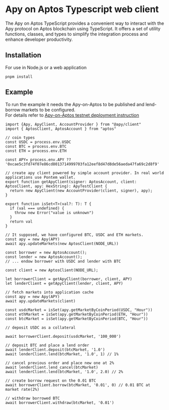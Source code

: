 # Apy on Aptos Typescript web client
The Apy on Aptos TypeScript provides a convenient way to interact with the Apy protocol on Aptos blockchain 
using TypeScript. It offers a set of utility functions, classes, and types to simplify 
the integration process and enhance developer productivity.

## Installation

For use in Node.js or a web application
```
pnpm install 
```

## Example

To run the example it needs the Apy-on-Aptos to be published and lend-borrow markets to be configured.  
For details refer to [Apy-on-Aptos testnet deployment instruction](../deploy/README.md)


```
import {Apy, ApyClient, AccountProvider } from "@apy/client"
import { AptosClient, AptosAccount } from "aptos"

// coin types
const USDC = process.env.USDC
const BTC = process.env.BTC
const ETH = process.env.ETH

const APY= process.env.APY ?? '0xcae5c3fd74f07e86cd8013714999703fa12eef8d47d8de56aeda47fa69c2d8f9'

// create apy client powered by simple account provider. In real world applications use Pontem wallet.  
export function getApyClient(signer: AptosAccount, client: AptosClient, apy: HexString): ApyTestClient {
  return new ApyClient(new AccountProvider(client, signer), apy);
}

export function isSet<T>(val?: T): T {
  if (val === undefined) {
    throw new Error("value is unknown")
  }
  return val
}

// It supposed, we have configured BTC, USDC and ETH markets.
const apy = new Apy(APY)
await apy.updateMarkets(new AptosClient(NODE_URL))

const borrower = new AptosAccount();
const lender = new AptosAccount();
// ... endow borrower with USDC and lender with BTC

const client = new AptosClient(NODE_URL);

let borrowerClient = getApyClient(borrower, client, APY)
let lenderClient = getApyClient(lender, client, APY)

// fetch markets into application cache
const apy = new Apy(APY)
await apy.updateMarkets(client)

const usdcMarket = isSet(apy.getMarketByCoinPeriod(USDC, "Hour"))
const ethMarket = isSet(apy.getMarketByCoinPeriod(ETH, "Hour"))
const btcMarket = isSet(apy.getMarketByCoinPeriod(BTC, "Hour"))

// deposit USDC as a collateral

await borrowerClient.deposit(usdcMarket, '100_000')

// deposit BTC and place a lend order
await lenderClient.deposit(btcMarket, '1.0')
await lenderClient.lend(btcMarket, '1.0', 1) // 1%

// cancel previous order and place new one at 2% 
await lenderClient.lend_cancel(btcMarket)
await lenderClient.lend(btcMarket, '1.0', 2.0) // 2%

// create borrow request on the 0.01 BTC
await borrowerClient.borrow(btcMarket, '0.01', 0) // 0.01 BTC at market rate(2%) 

// withdraw borrowed BTC
await borrowerClient.withdraw(btcMarket, '0.01')
```

